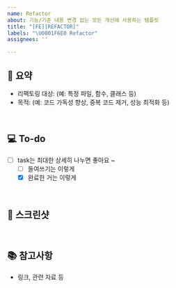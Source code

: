 ```yaml
---
name: Refactor
about: 기능/기존 내용 변경 없는 모든 개선에 사용하는 템플릿
title: "[FE][REFACTOR]"
labels: "\U0001F6E0️ Refactor"
assignees: ''

---
```


## 🚩 요약
- 리팩토링 대상: (예: 특정 파일, 함수, 클래스 등)
- 목적: (예: 코드 가독성 향상, 중복 코드 제거, 성능 최적화 등)

<br/>


## 💻 To-do
- [ ] task는 최대한 상세히 나누면 좋아요 ~
  - [ ] 들여쓰기는 이렇게
  - [x] 완료한 거는 이렇게

<br/>


## 📸 스크린샷


<br/>

## 📚 참고사항
- 링크, 관련 자료 등
